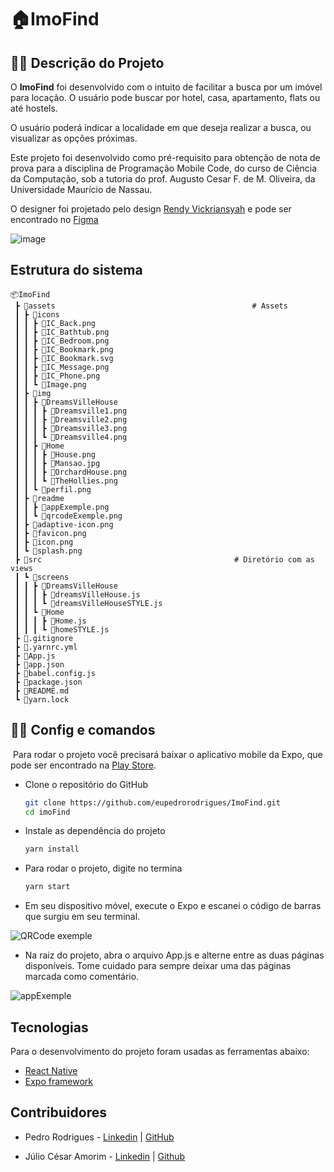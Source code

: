 # :house:ImoFind
## :man_office_worker: Descrição do Projeto

O **ImoFind** foi desenvolvido com o intuito de facilitar a busca por um imóvel para locação. O usuário pode buscar por hotel, casa, apartamento, flats ou até hostels.

O usuário poderá indicar a localidade em que deseja realizar a busca, ou visualizar as opções próximas.

Este projeto foi desenvolvido como pré-requisito para obtenção de nota de prova para a disciplina de Programação Mobile Code, do curso de Ciência da Computação, sob a tutoria do prof.  Augusto Cesar F. de M. Oliveira, da Universidade Maurício de Nassau.

O designer foi projetado pelo design [Rendy Vickriansyah](https://www.instagram.com/designbyrendy/) e pode ser encontrado no [Figma](https://www.figma.com/file/dGGJmHRDCrsyIuFRQQKaEJ/%5BFreebie%5D-Home-Rent-App-UI-Design-(Community)?node-id=63-124&t=IMu4SIdgJjsdPqXO-0)

![image](https://user-images.githubusercontent.com/122948103/230751639-326403e4-0015-4682-a07d-7c3bee7fa6c9.png)



## Estrutura do sistema

```
📦ImoFind
 ┣ 📂assets                                            # Assets
 ┃ ┣ 📂icons
 ┃ ┃ ┣ 📜IC_Back.png
 ┃ ┃ ┣ 📜IC_Bathtub.png
 ┃ ┃ ┣ 📜IC_Bedroom.png
 ┃ ┃ ┣ 📜IC_Bookmark.png
 ┃ ┃ ┣ 📜IC_Bookmark.svg
 ┃ ┃ ┣ 📜IC_Message.png
 ┃ ┃ ┣ 📜IC_Phone.png
 ┃ ┃ ┗ 📜Image.png
 ┃ ┣ 📂img
 ┃ ┃ ┣ 📂DreamsVilleHouse
 ┃ ┃ ┃ ┣ 📜Dreamsville1.png
 ┃ ┃ ┃ ┣ 📜Dreamsville2.png
 ┃ ┃ ┃ ┣ 📜Dreamsville3.png
 ┃ ┃ ┃ ┗ 📜Dreamsville4.png
 ┃ ┃ ┣ 📂Home
 ┃ ┃ ┃ ┣ 📜House.png
 ┃ ┃ ┃ ┣ 📜Mansao.jpg
 ┃ ┃ ┃ ┣ 📜OrchardHouse.png
 ┃ ┃ ┃ ┗ 📜TheHollies.png
 ┃ ┃ ┗ 📜perfil.png
 ┃ ┣ 📂readme
 ┃ ┃ ┣ 📜appExemple.png
 ┃ ┃ ┗ 📜qrcodeExemple.png
 ┃ ┣ 📜adaptive-icon.png
 ┃ ┣ 📜favicon.png
 ┃ ┣ 📜icon.png
 ┃ ┗ 📜splash.png
 ┣ 📂src                                           # Diretório com as views
 ┃ ┗ 📂screens
 ┃ ┃ ┣ 📂DreamsVilleHouse
 ┃ ┃ ┃ ┣ 📜dreamsVilleHouse.js
 ┃ ┃ ┃ ┗ 📜dreamsVilleHouseSTYLE.js
 ┃ ┃ ┗ 📂Home
 ┃ ┃ ┃ ┣ 📜Home.js
 ┃ ┃ ┃ ┗ 📜homeSTYLE.js
 ┣ 📜.gitignore
 ┣ 📜.yarnrc.yml
 ┣ 📜App.js
 ┣ 📜app.json
 ┣ 📜babel.config.js
 ┣ 📜package.json
 ┣ 📜README.md
 ┗ 📜yarn.lock
```



## :woman_office_worker: Config e comandos

​	Para rodar o projeto você precisará baixar o aplicativo mobile da Expo, que pode ser encontrado na  [Play Store](https://play.google.com/store/apps/details?id=host.exp.exponent).

* Clone o repositório do GitHub

  ```bash
  git clone https://github.com/eupedrorodrigues/ImoFind.git
  cd imoFind
  ```

* Instale as dependência do projeto

  ```bash
  yarn install
  ```

* Para rodar o projeto, digite no termina

  ```bash
  yarn start
  ```

* Em seu dispositivo móvel, execute o Expo e escanei o código de barras que surgiu em seu terminal.

![QRCode exemple](C:\Users\forgi\progr\Mobile_coding\1GQ\ImoFind\assets\readme\qrcodeExemple.png)

* Na raiz do projeto, abra o arquivo App.js e alterne entre as duas páginas disponíveis. Tome cuidado para sempre deixar uma das páginas marcada como comentário. 

![appExemple](C:\Users\forgi\progr\Mobile_coding\1GQ\ImoFind\assets\readme\appExemple.png)

## Tecnologias 

Para o desenvolvimento do projeto foram usadas as ferramentas abaixo:

* [React Native](https://reactnative.dev)
* [Expo framework](https://docs.expo.dev)

## Contribuidores

* Pedro Rodrigues - [Linkedin](https://www.linkedin.com/in/pedro-rodrigues-50986a262/) | [GitHub](https://github.com/eupedrorodrigues)

* Júlio César Amorim - [Linkedin](https://www.linkedin.com/in/juliocoi/) | [Github](https://github.com/Juliocoi)
